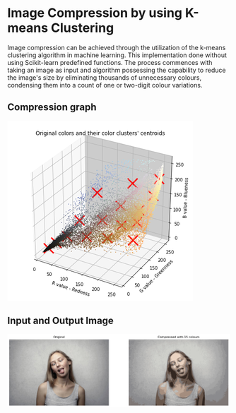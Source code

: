 
# Image Compression by using K-means Clustering

Image compression can be achieved through the utilization of the k-means clustering algorithm in machine learning. 
This implementation done without using Scikit-learn predefined functions. The process commences with taking an 
image as input and algorithm possessing the capability to reduce the image's size by eliminating thousands of 
unnecessary colours, condensing them into a count of one or two-digit colour variations.

## Compression graph
![Alt text](https://github.com/SumitSuryawanshi123/Image_compressor/blob/main/image/graph.png)

## Input and Output Image

![My Remote Image](https://github.com/SumitSuryawanshi123/Image_compressor/blob/main/image/download.png)


